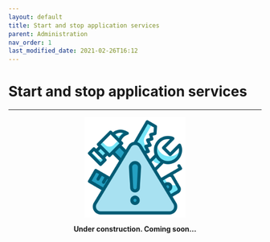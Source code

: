 ```yaml
---
layout: default
title: Start and stop application services
parent: Administration
nav_order: 1
last_modified_date: 2021-02-26T16:12
---
```


# Start and stop application services

---

<div style="display: flex; flex-direction: column; align-items: center;">
    <img src="/assets/images/warning.png" style="width: 200px;">
    <p style="font-weight: bold;">Under construction. Coming soon...</p>
</div>